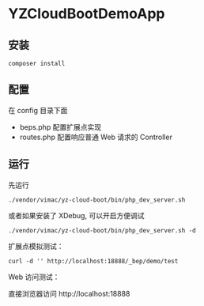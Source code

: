 # YZCloudBootDemoApp

## 安装

`composer install`

## 配置

在 config 目录下面

* beps.php 配置扩展点实现
* routes.php 配置响应普通 Web 请求的 Controller

## 运行

先运行

`./vendor/vimac/yz-cloud-boot/bin/php_dev_server.sh`

或者如果安装了 XDebug, 可以开启方便调试

`./vendor/vimac/yz-cloud-boot/bin/php_dev_server.sh -d`

扩展点模拟测试：

`curl -d '' http://localhost:18888/_bep/demo/test`

Web 访问测试：

直接浏览器访问 http://localhost:18888

